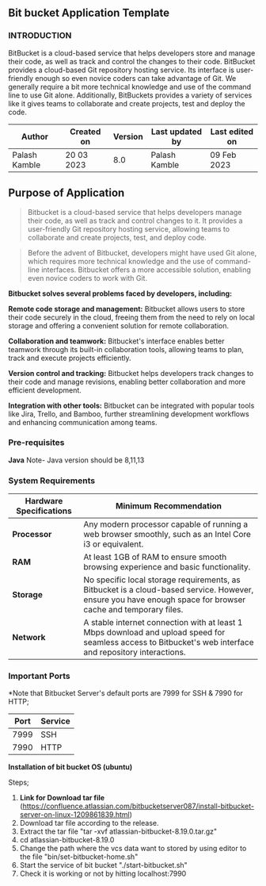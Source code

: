 ## Bit bucket Application Template

### INTRODUCTION

 BitBucket is a cloud-based service that helps developers store and manage their code, as well as track and control the changes to their code. BitBucket provides a cloud-based Git repository hosting service. Its interface is user-friendly enough so even novice coders can take advantage of Git. We generally require a bit more technical knowledge and use of the command line to use Git alone. Additionally, BitBuckets provides a variety of services like it gives teams to collaborate and create projects, test and deploy the code.


| Author         | Created on | Version | Last updated by  | Last edited on |
|----------------|------------|---------|------------------|----------------|
| Palash Kamble  | 20 03 2023 | 8.0     | Palash Kamble    | 09 Feb 2023    |


## Purpose of Application

> Bitbucket is a cloud-based service that helps developers manage their code, as well as track and control changes to it. It provides a user-friendly Git repository hosting service, allowing teams to collaborate and create projects, test, and deploy code.

> Before the advent of Bitbucket, developers might have used Git alone, which requires more technical knowledge and the use of command-line interfaces. Bitbucket offers a more accessible solution, enabling even novice coders to work with Git.

**Bitbucket solves several problems faced by developers, including:**

**Remote code storage and management:** Bitbucket allows users to store their code securely in the cloud, freeing them from the need to rely on local storage and offering a convenient solution for remote collaboration.
  
 **Collaboration and teamwork:** Bitbucket's interface enables better teamwork through its built-in collaboration tools, allowing teams to plan, track and execute projects efficiently.
  
 **Version control and tracking:** Bitbucket helps developers track changes to their code and manage revisions, enabling better collaboration and more efficient development.
  
 **Integration with other tools:** Bitbucket can be integrated with popular tools like Jira, Trello, and Bamboo, further streamlining development workflows and enhancing communication among teams.



### Pre-requisites

**Java**
Note- Java version should be 8,11,13




### System Requirements

| Hardware Specifications | Minimum Recommendation |
|--------------------------|------------------------|
| **Processor**            | Any modern processor capable of running a web browser smoothly, such as an Intel Core i3 or equivalent. |
| **RAM**                  | At least 1GB of RAM to ensure smooth browsing experience and basic functionality. |
| **Storage**              | No specific local storage requirements, as Bitbucket is a cloud-based service. However, ensure you have enough space for browser cache and temporary files. |
| **Network**              | A stable internet connection with at least 1 Mbps download and upload speed for seamless access to Bitbucket's web interface and repository interactions. |



### Important Ports
*Note that Bitbucket Server's default ports are 7999 for SSH & 7990 for HTTP;

| Port | Service |
|------|---------|
| 7999 | SSH     |
| 7990 | HTTP    |




**Installation of bit bucket OS (ubuntu)**


Steps;

1. **Link for Download tar file**
(https://confluence.atlassian.com/bitbucketserver087/install-bitbucket-server-on-linux-1209861839.html)
2. Download tar file according to the release.
3. Extract the tar file "tar -xvf atlassian-bitbucket-8.19.0.tar.gz"
4. cd atlassian-bitbucket-8.19.0
5. Change the path where the vcs  data want to stored by using  editor to the file "bin/set-bitbucket-home.sh"
6. Start the service of bit bucket "./start-bitbucket.sh" 
7. Check it is working or not by hitting localhost:7990





